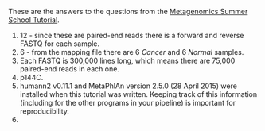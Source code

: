 These are the answers to the questions from the [Metagenomics Summer School Tutorial](https://github.com/mlangill/microbiome_helper/wiki/Metagenomics-Summer-School-Tutorial).  

1) 12 - since these are paired-end reads there is a forward and reverse FASTQ for each sample.
2) 6 - from the mapping file there are 6 _Cancer_ and 6 _Normal_ samples.
3) Each FASTQ is 300,000 lines long, which means there are 75,000 paired-end reads in each one.
4) p144C.
5) humann2 v0.11.1 and MetaPhlAn version 2.5.0 (28 April 2015) were installed when this tutorial was written. Keeping track of this information (including for the other programs in your pipeline) is important for reproducibility.
6) 
